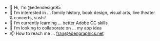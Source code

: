 - 👋 Hi, I’m @edendesign85
- 👀 I’m interested in ... famiily history, book design, visual arts, live theater & concerts, sushi!
- 🌱 I’m currently learning ... better Adobe CC skills
- 💞️ I’m looking to collaborate on ... my app idea
- 📫 How to reach me ... fran@edengraphics.net

<!---
edendesign85/edendesign85 is a ✨ special ✨ repository because its `README.md` (this file) appears on your GitHub profile.
You can click the Preview link to take a look at your changes.
--->
